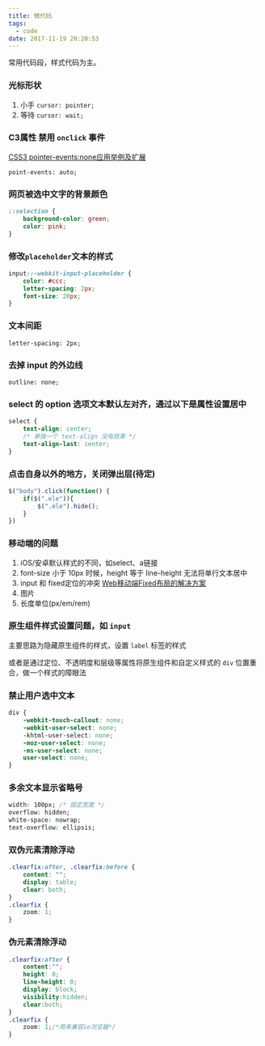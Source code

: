 ```yaml
---
title: 微代码
tags:
  - code
date: 2017-11-19 20:20:53
---
```


常用代码段，样式代码为主。
<!--more-->
 
### 光标形状
 
1. 小手  `cursor: pointer;`
2. 等待  `cursor: wait;`
 
 
### C3属性 禁用 `onclick` 事件
[CSS3 pointer-events:none应用举例及扩展](http://www.zhangxinxu.com/wordpress/2011/12/css3-pointer-events-none-javascript/)
 
`point-events: auto;`
 
 
### 网页被选中文字的背景颜色
```css
::selection {
    background-color: green;
    color: pink;
}
```
 
### 修改`placeholder`文本的样式
```css
input::-webkit-input-placeholder {
    color: #ccc;
    letter-spacing: 2px;
    font-size: 20px;
}
```
 
### 文本间距
`letter-spacing: 2px;`
 
 
### 去掉 input 的外边线
`outline: none;`
 
 
### select 的 option 选项文本默认左对齐，通过以下是属性设置居中
 
```css
select {
    text-align: center;
    /* 单独一个 text-align 没有效果 */
    text-align-last: center;
}
```
 
### 点击自身以外的地方，关闭弹出层(待定)
```js
$("body").click(function() {
    if($(".ele")){
        $(".ele").hide();
    }
})
```
 
### 移动端的问题
 
1. iOS/安卓默认样式的不同，如select、a链接
2. font-size 小于 10px 时候，height 等于 line-height 无法将单行文本居中
3. input 和 fixed定位的冲突 [Web移动端Fixed布局的解决方案](http://efe.baidu.com/blog/mobile-fixed-layout/)
4. 图片
5. 长度单位(px/em/rem)
 
 
### 原生组件样式设置问题，如 `input`
 
主要思路为隐藏原生组件的样式，设置 `label` 标签的样式
 
或者是通过定位、不透明度和层级等属性将原生组件和自定义样式的 `div` 位置重合，做一个样式的障眼法
 
 
### 禁止用户选中文本
 
```css
div {
    -webkit-touch-callout: none;
    -webkit-user-select: none;
    -khtml-user-select: none;
    -moz-user-select: none;
    -ms-user-select: none;
    user-select: none;
}
```
 
### 多余文本显示省略号
 
```css
width: 100px; /* 固定宽度 */
overflow: hidden;
white-space: nowrap;
text-overflow: ellipsis;
```

### 双伪元素清除浮动
```css
.clearfix:after, .clearfix:before {
    content: "";
    display: table;
    clear: both;
}
.clearfix {
    zoom: 1;
}
```

### 伪元素清除浮动
```css
.clearfix:after {
    content:"";
    height: 0;
    line-height: 0;
    display: block;
    visibility:hidden;
    clear:both;
}
.clearfix {
    zoom: 1;/*用来兼容ie浏览器*/
}
```
